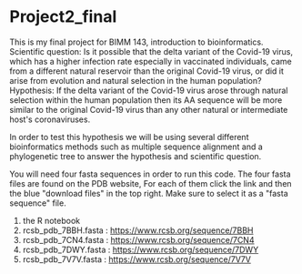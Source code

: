 # Project2_final
This is my final project for BIMM 143, introduction to bioinformatics. Scientific question: Is it possible that the delta variant of the Covid-19 virus, which has a higher infection rate especially in vaccinated individuals, came from a different natural reservoir than the original Covid-19 virus, or did it arise from evolution and natural selection in the human population? Hypothesis: If the delta variant of the Covid-19 virus arose through natural selection within the human population then its AA sequence will be more similar to the original Covid-19 virus than any other natural or intermediate host's coronaviruses. 

In order to test this hypothesis we will be using several different bioinformatics methods such as multiple sequence alignment and a phylogenetic tree to answer the hypothesis and scientific question. 

You will need four fasta sequences in order to run this code. The four fasta files are found on the PDB website, For each of them click the link and then the blue "download files" in the top right. Make sure to select it as a "fasta sequence" file.
1) the R notebook
2) rcsb_pdb_7BBH.fasta : https://www.rcsb.org/sequence/7BBH
4) rcsb_pdb_7CN4.fasta : https://www.rcsb.org/sequence/7CN4
5) rcsb_pdb_7DWY.fasta : https://www.rcsb.org/sequence/7DWY
6) rcsb_pdb_7V7V.fasta : https://www.rcsb.org/sequence/7V7V
